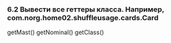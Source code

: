 ### 6.2 Вывести все геттеры класса. Например, com.norg.home02.shuffleusage.cards.Card
getMast()
getNominal()
getClass()
